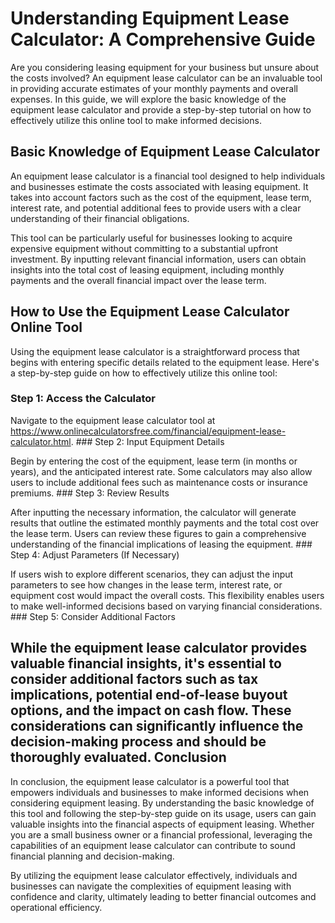 Understanding Equipment Lease Calculator: A Comprehensive Guide
===============================================================

Are you considering leasing equipment for your business but unsure about the costs involved? An equipment lease calculator can be an invaluable tool in providing accurate estimates of your monthly payments and overall expenses. In this guide, we will explore the basic knowledge of the equipment lease calculator and provide a step-by-step tutorial on how to effectively utilize this online tool to make informed decisions.

Basic Knowledge of Equipment Lease Calculator
---------------------------------------------

An equipment lease calculator is a financial tool designed to help individuals and businesses estimate the costs associated with leasing equipment. It takes into account factors such as the cost of the equipment, lease term, interest rate, and potential additional fees to provide users with a clear understanding of their financial obligations.

This tool can be particularly useful for businesses looking to acquire expensive equipment without committing to a substantial upfront investment. By inputting relevant financial information, users can obtain insights into the total cost of leasing equipment, including monthly payments and the overall financial impact over the lease term.

How to Use the Equipment Lease Calculator Online Tool
-----------------------------------------------------

Using the equipment lease calculator is a straightforward process that begins with entering specific details related to the equipment lease. Here's a step-by-step guide on how to effectively utilize this online tool:

### Step 1: Access the Calculator

Navigate to the equipment lease calculator tool at <https://www.onlinecalculatorsfree.com/financial/equipment-lease-calculator.html>. ### Step 2: Input Equipment Details

Begin by entering the cost of the equipment, lease term (in months or years), and the anticipated interest rate. Some calculators may also allow users to include additional fees such as maintenance costs or insurance premiums. ### Step 3: Review Results

After inputting the necessary information, the calculator will generate results that outline the estimated monthly payments and the total cost over the lease term. Users can review these figures to gain a comprehensive understanding of the financial implications of leasing the equipment. ### Step 4: Adjust Parameters (If Necessary)

If users wish to explore different scenarios, they can adjust the input parameters to see how changes in the lease term, interest rate, or equipment cost would impact the overall costs. This flexibility enables users to make well-informed decisions based on varying financial considerations. ### Step 5: Consider Additional Factors

While the equipment lease calculator provides valuable financial insights, it's essential to consider additional factors such as tax implications, potential end-of-lease buyout options, and the impact on cash flow. These considerations can significantly influence the decision-making process and should be thoroughly evaluated. Conclusion
----------

In conclusion, the equipment lease calculator is a powerful tool that empowers individuals and businesses to make informed decisions when considering equipment leasing. By understanding the basic knowledge of this tool and following the step-by-step guide on its usage, users can gain valuable insights into the financial aspects of equipment leasing. Whether you are a small business owner or a financial professional, leveraging the capabilities of an equipment lease calculator can contribute to sound financial planning and decision-making.

By utilizing the equipment lease calculator effectively, individuals and businesses can navigate the complexities of equipment leasing with confidence and clarity, ultimately leading to better financial outcomes and operational efficiency.